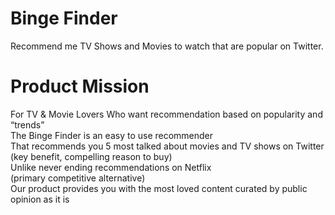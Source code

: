 # Binge Finder

Recommend me TV Shows and Movies to watch that are popular on Twitter.

# Product Mission


For TV & Movie Lovers 
Who want recommendation based on popularity and “trends”  
The Binge Finder  is an easy to use recommender  
That recommends you 5 most talked about movies and TV shows on Twitter  
(key benefit, compelling reason to buy)  
Unlike never ending recommendations on Netflix  
(primary competitive alternative)  
Our product provides you with the most loved content curated by public opinion as it is  
